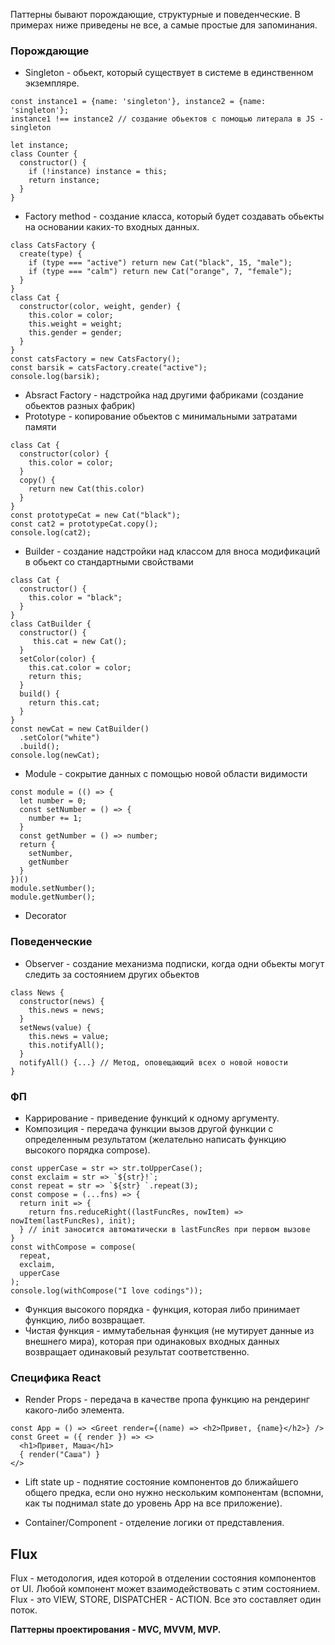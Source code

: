 Паттерны бывают порождающие, структурные и поведенческие. В примерах ниже приведены не все, а самые простые для запоминания.

### Порождающие 

* Singleton - обьект, который существует в системе в единственном экземпляре.
```
const instance1 = {name: 'singleton'}, instance2 = {name: 'singleton'};
instance1 !== instance2 // создание обьектов с помощью литерала в JS - singleton

let instance;
class Counter {
  constructor() {
    if (!instance) instance = this;
    return instance;
  }
}
```
* Factory method - создание класса, который будет создавать обьекты на основании каких-то входных данных.
```
class CatsFactory {
  create(type) {
    if (type === "active") return new Cat("black", 15, "male");
    if (type === "calm") return new Cat("orange", 7, "female");
  }
}
class Cat {
  constructor(color, weight, gender) {
    this.color = color;
    this.weight = weight;
    this.gender = gender;
  }
}
const catsFactory = new CatsFactory();
const barsik = catsFactory.create("active");
console.log(barsik);
```
* Absract Factory - надстройка над другими фабриками (создание обьектов разных фабрик)
* Prototype - копирование обьектов с минимальными затратами памяти
```
class Cat {
  constructor(color) {
    this.color = color;
  }
  copy() {
    return new Cat(this.color)
  }
}
const prototypeCat = new Cat("black");
const cat2 = prototypeCat.copy();
console.log(cat2);
```
* Builder - создание надстройки над классом для вноса модификаций в обьект со стандартными свойствами
```
class Cat {
  constructor() {
    this.color = "black";
  }
}
class CatBuilder {
  constructor() {
     this.cat = new Cat();  
  }
  setColor(color) {
    this.cat.color = color;
    return this;
  }
  build() {
    return this.cat;
  }
}
const newCat = new CatBuilder()
  .setColor("white")
  .build();
console.log(newCat);
```
* Module - сокрытие данных с помощью новой области видимости
```
const module = (() => {
  let number = 0;
  const setNumber = () => {
    number += 1;
  }
  const getNumber = () => number;
  return {
    setNumber, 
    getNumber
  }
})()
module.setNumber();
module.getNumber();
```
* Decorator

### Поведенческие 

* Observer - создание механизма подписки, когда одни обьекты могут следить за состоянием других обьектов
```
class News {
  constructor(news) {
    this.news = news;
  }
  setNews(value) {
    this.news = value;
    this.notifyAll();
  }
  notifyAll() {...} // Метод, оповещающий всех о новой новости
}
```

### ФП
* Каррирование - приведение функций к одному аргументу.
* Композиция - передача функции вызов другой функции с определенным результатом (желательно написать функцию высокого порядка compose).
```
const upperCase = str => str.toUpperCase();
const exclaim = str => `${str}!`;
const repeat = str => `${str} `.repeat(3);
const compose = (...fns) => {
  return init => {
    return fns.reduceRight((lastFuncRes, nowItem) => nowItem(lastFuncRes), init);
  } // init заносится автоматически в lastFuncRes при первом вызове
}
const withСompose = compose(
  repeat,
  exclaim,
  upperCase
);
console.log(withСompose("I love codings"));
```
* Функция высокого порядка - функция, которая либо принимает функцию, либо возвращает.
* Чистая функция - иммутабельная функция (не мутирует данные из внешнего мира), которая при одинаковых входных данных возвращает одинаковый результат соответственно.

### Специфика React 

* Render Props - передача в качестве пропа функцию на рендеринг какого-либо элемента.
```
const App = () => <Greet render={(name) => <h2>Привет, {name}</h2>} />
const Greet = ({ render }) => <>
  <h1>Привет, Маша</h1>
  { render("Саша") }
</>
```
* Lift state up - поднятие состояние компонентов до ближайшего общего предка, если оно нужно нескольким компонентам (вспомни, как ты поднимал state до уровень App на все приложение).

* Container/Component - отделение логики от представления.

## Flux
Flux - методология, идея которой в отделении состояния компонентов от UI. Любой компонент может взаимодействовать с этим состоянием. Flux - это VIEW, STORE, DISPATCHER - ACTION. Все это составляет один поток.

**Паттерны проектирования - MVC, MVVM, MVP.**